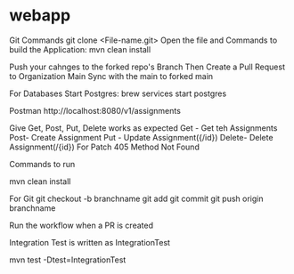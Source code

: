 # webapp
 
 Git Commands 
 git clone <File-name.git>
 Open the file and Commands to build the Application:
 mvn clean install

 Push your cahnges to the forked repo's Branch
 Then Create a Pull Request to Organization Main
 Sync with the main to forked main

 For Databases
 Start Postgres: brew services start postgres

 Postman
 http://localhost:8080/v1/assignments 

 Give Get, Post, Put, Delete works as expected
 Get - Get teh Assignments
 Post- Create Assignment
 Put - Update Assignment({/id})
 Delete- Delete Assignment(/{id})
 For Patch 405 Method Not Found


Commands to run

mvn clean install

For Git 
git checkout -b branchname
git add
git commit
git push origin branchname

Run the workflow when a PR is created

Integration Test is written as IntegrationTest

mvn test -Dtest=IntegrationTest
